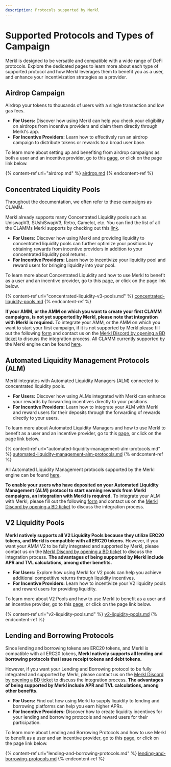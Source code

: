 ```yaml
---
description: Protocols supported by Merkl
---
```


# Supported Protocols and Types of Campaign

Merkl is designed to be versatile and compatible with a wide range of DeFi protocols. Explore the dedicated pages to learn more about each type of supported protocol and how Merkl leverages them to benefit you as a user, and enhance your incentivization strategies as a provider.

## Airdrop Campaign

Airdrop your tokens to thousands of users with a single transaction and low gas fees.

* **For Users:** Discover how using Merkl can help you check your eligibility on airdrops from incentive providers and claim them directly through Merkl's app.
* **For Incentive Providers:** Learn how to effectively run an airdrop campaign to distribute tokens or rewards to a broad user base.

To learn more about setting up and benefiting from airdrop campaigns as both a user and an incentive provider, go to this [page](airdrop.md), or click on the page link below.

{% content-ref url="airdrop.md" %}
[airdrop.md](airdrop.md)
{% endcontent-ref %}

## Concentrated Liquidity Pools

Throughout the documentation, we often refer to these campaigns as CLAMM.

Merkl already supports many Concentrated Liquidity pools such as UniswapV3, SUshiSwapV3, Retro, Camelot, etc. You can find the list of all the CLAMMs Merkl supports by checking out this [link](https://app.merkl.xyz/integrations).

* **For Users:** Discover how using Merkl and providing liquidity to concentrated liquidity pools can further optimize your positions by obtaining rewards from incentive providers in addition to your concentrated liquidity pool returns.
* **For Incentive Providers:** Learn how to incentivize your liquidity pool and reward users for bringing liquidity into your pool.

To learn more about Concentrated Liquidity and how to use Merkl to benefit as a user and an incentive provider, go to this [page](concentrated-liquidity-pools.md), or click on the page link below.

{% content-ref url="concentrated-liquidity-v3-pools.md" %}
[concentrated-liquidity-pools.md](concentrated-liquidity-pools.md)
{% endcontent-ref %}

**If your AMM, or the AMM on which you want to create your first CLAMM campaigns, is not yet supported by Merkl, please note that integration with Merkl is required.** To integrate your AMM, or the AMM on which you want to start your first campaign, if it is not supported by Merkl please fill out the following [form](https://tally.so/r/3XJODP) and contact us on the [Merkl Discord by opening a BD ticket](https://www.google.com/url?q=https://discord.gg/jnYfrGxDbe\&sa=D\&source=docs\&ust=1714726869927696\&usg=AOvVaw1loOKjqz9IGEdpNjWsvrmD) to discuss the integration process. All CLAMM currently supported by the Merkl engine can be found [here](https://app.merkl.xyz/integrations).

## Automated Liquidity Management Protocols (ALM)

Merkl integrates with Automated Liquidity Managers (ALM) connected to concentrated liquidity pools.

* **For Users:** Discover how using ALMs integrated with Merkl can enhance your rewards by forwarding incentives directly to your positions.
* **For Incentive Providers:** Learn how to integrate your ALM with Merkl and reward users for their deposits through the forwarding of rewards directly to your users.

To learn more about Automated Liquidity Managers and how to use Merkl to benefit as a user and an incentive provider, go to this [page](automated-liquidity-management-alm-protocols.md), or click on the page link below.

{% content-ref url="automated-liquidity-management-alm-protocols.md" %}
[automated-liquidity-management-alm-protocols.md](automated-liquidity-management-alm-protocols.md)
{% endcontent-ref %}

All Automated Liquidity Management protocols supported by the Merkl engine can be found [here](https://app.merkl.xyz/integrations).

**To enable your users who have deposited on your Automated Liquidity Management (ALM) protocol to start earning rewards from Merkl campaigns, an integration with Merkl is required.** To integrate your ALM with Merkl, please fill out the following [form](https://tally.so/r/w4JYLr) and contact us on the [Merkl Discord by opening a BD ticket](https://www.google.com/url?q=https://discord.gg/jnYfrGxDbe\&sa=D\&source=docs\&ust=1714726869927696\&usg=AOvVaw1loOKjqz9IGEdpNjWsvrmD) to discuss the integration process.

## V2 Liquidity Pools

**Merkl natively supports all V2 Liquidity Pools because they utilize ERC20 tokens, and Merkl is compatible with all ERC20 tokens.** However, if you want your AMM V2 to be fully integrated and supported by Merkl, please contact us on the [Merkl Discord by opening a BD ticket](https://www.google.com/url?q=https://discord.gg/jnYfrGxDbe\&sa=D\&source=docs\&ust=1714726869927696\&usg=AOvVaw1loOKjqz9IGEdpNjWsvrmD) to discuss the integration process. **The advantages of being supported by Merkl include APR and TVL calculations, among other benefits.**

* **For Users:** Explore how using Merkl for V2 pools can help you achieve additional competitive returns through liquidity incentives.
* **For Incentive Providers:** Learn how to incentivize your V2 liquidity pools and reward users for providing liquidity.

To learn more about V2 Pools and how to use Merkl to benefit as a user and an incentive provider, go to this [page](v2-liquidity-pools.md), or click on the page link below.

{% content-ref url="v2-liquidity-pools.md" %}
[v2-liquidity-pools.md](v2-liquidity-pools.md)
{% endcontent-ref %}

## Lending and Borrowing Protocols

Since lending and borrowing tokens are ERC20 tokens, and Merkl is compatible with all ERC20 tokens, **Merkl natively supports all lending and borrowing protocols that issue receipt tokens and debt tokens.**

However, if you want your Lending and Borrowing protocol to be fully integrated and supported by Merkl, please contact us on the [Merkl Discord by opening a BD ticket](https://www.google.com/url?q=https://discord.gg/jnYfrGxDbe\&sa=D\&source=docs\&ust=1714726869927696\&usg=AOvVaw1loOKjqz9IGEdpNjWsvrmD) to discuss the integration process. **The advantages of being supported by Merkl include APR and TVL calculations, among other benefits.**

* **For Users:** Find out how using Merkl to supply liquidity to lending and borrowing platforms can help you earn higher APRs.
* **For Incentive Providers:** Discover how to create liquidity incentives for your lending and borrowing protocols and reward users for their participation.

To learn more about Lending and Borrowing Protocols and how to use Merkl to benefit as a user and an incentive provider, go to this [page](lending-and-borrowing-protocols.md), or click on the page link below.

{% content-ref url="lending-and-borrowing-protocols.md" %}
[lending-and-borrowing-protocols.md](lending-and-borrowing-protocols.md)
{% endcontent-ref %}
